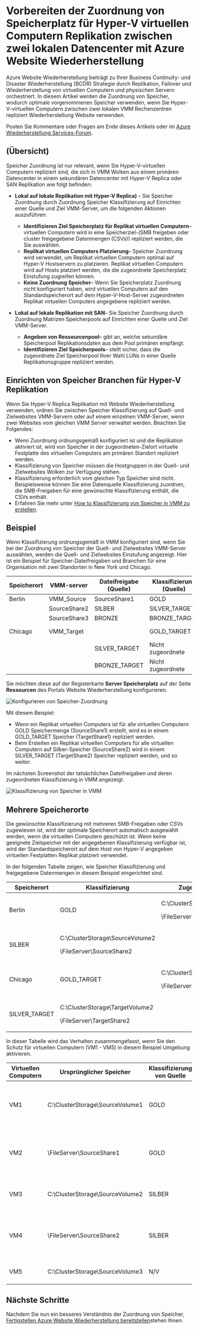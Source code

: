 <properties
    pageTitle="Zuordnen von Speicher in Azure Website Wiederherstellung für Hyper-V virtuellen Computern Replikation zwischen lokalen Rechenzentren | Microsoft Azure"
    description="Vorbereiten der Zuordnung von Speicherplatz für Hyper-V virtuellen Computern Replikation zwischen zwei lokalen Datencenter mit Azure Website Wiederherstellung."
    services="site-recovery"
    documentationCenter=""
    authors="rayne-wiselman"
    manager="jwhit"
    editor=""/>

<tags
    ms.service="site-recovery"
    ms.devlang="na"
    ms.topic="article"
    ms.tgt_pltfrm="na"
    ms.workload="storage-backup-recovery"
    ms.date="07/06/2016"
    ms.author="raynew"/>


# <a name="prepare-storage-mapping-for-hyper-v-virtual-machine-replication-between-two-on-premises-datacenters-with-azure-site-recovery"></a>Vorbereiten der Zuordnung von Speicherplatz für Hyper-V virtuellen Computern Replikation zwischen zwei lokalen Datencenter mit Azure Website Wiederherstellung


Azure Website Wiederherstellung beiträgt zu Ihrer Business Continuity- und Disaster Wiederherstellung (BCDR) Strategie durch Replikation, Failover und Wiederherstellung von virtuellen Computern und physischen Servern orchestriert. In diesem Artikel werden die Zuordnung von Speicher, wodurch optimale vorgenommenen Speicher verwenden, wenn Sie Hyper-V-virtuellen Computern zwischen zwei lokalen VMM Rechenzentren repliziert Wiederherstellung Website verwenden.

Posten Sie Kommentare oder Fragen am Ende dieses Artikels oder im [Azure Wiederherstellung Services-Forum](https://social.msdn.microsoft.com/forums/azure/home?forum=hypervrecovmgr).

## <a name="overview"></a>(Übersicht)

Speicher Zuordnung ist nur relevant, wenn Sie Hyper-V-virtuellen Computern repliziert sind, die sich in VMM Wolken aus einem primären Datencenter in einem sekundären Datencenter mit Hyper-V Replica oder SAN Replikation wie folgt befinden:


- **Lokal auf lokale Replikation mit Hyper-V Replica)** – Sie Speicher Zuordnung durch Zuordnung Speicher Klassifizierung auf Einrichten einer Quelle und Ziel VMM-Server, um die folgenden Aktionen auszuführen:

    - **Identifizieren Ziel Speicherplatz für Replikat virtuellen Computern**– virtuellen Computern wird in eine Speicherziel-(SMB freigeben oder cluster freigegebene Datenmengen (CSVs)) repliziert werden, die Sie auswählen.
    - **Replikat virtuellen Computers Platzierung**– Speicher Zuordnung wird verwendet, um Replikat virtuellen Computern optimal auf Hyper-V Hostservern zu platzieren. Replikat virtuellen Computern wird auf Hosts platziert werden, die die zugeordnete Speicherplatz Einstufung zugreifen können.
    - **Keine Zuordnung Speicher**– Wenn Sie Speicherplatz Zuordnung nicht konfiguriert haben, wird virtuellen Computern auf den Standardspeicherort auf dem Hyper-V-Host-Server zugeordneten Replikat virtuellen Computers angegebene repliziert werden.

- **Lokal auf lokale Replikation mit SAN**– Sie Speicher Zuordnung durch Zuordnung Matrizen Speicherpools auf Einrichten einer Quelle und Ziel VMM-Server.
    - **Angeben von Ressourcenpool**– gibt an, welche sekundäre Speicherpool Replikationsdaten aus dem Pool primären empfängt.
    - **Identifizieren Ziel Speicherpools**– stellt sicher, dass die zugeordnete Ziel Speicherpool Ihrer Wahl LUNs in einer Quelle Replikationsgruppe repliziert werden.

## <a name="set-up-storage-classifications-for-hyper-v-replication"></a>Einrichten von Speicher Branchen für Hyper-V Replikation

Wenn Sie Hyper-V Replica Replikation mit Website Wiederherstellung verwenden, ordnen Sie zwischen Speicher Klassifizierung auf Quell- und Zielwebsites VMM-Servern oder auf einem einzelnen VMM-Server, wenn zwei Websites vom gleichen VMM Server verwaltet werden. Beachten Sie Folgendes:

- Wenn Zuordnung ordnungsgemäß konfiguriert ist und die Replikation aktiviert ist, wird von Speicher in der zugeordneten-Zielort virtuelle Festplatte des virtuellen Computers am primären Standort repliziert werden.
- Klassifizierung von Speicher müssen die Hostgruppen in der Quell- und Zielwebsites Wolken zur Verfügung stehen.
- Klassifizierung erforderlich vom gleichen Typ Speicher sind nicht. Beispielsweise können Sie eine Datenquelle Klassifizierung zuordnen, die SMB-Freigaben für eine gewünschte Klassifizierung enthält, die CSVs enthält.
- Erfahren Sie mehr unter [How to Klassifizierung von Speicher in VMM zu erstellen](https://technet.microsoft.com/library/gg610685.aspx).

## <a name="example"></a>Beispiel

Wenn Klassifizierung ordnungsgemäß in VMM konfiguriert sind, wenn Sie bei der Zuordnung von Speicher der Quell- und Zielwebsites VMM-Server auswählen, werden die Quell- und Zielwebsites Einstufung angezeigt. Hier ist ein Beispiel für Speicher-Dateifreigaben und Branchen für eine Organisation mit zwei Standorten in New York und Chicago.

**Speicherort** | **VMM-server** | **Dateifreigabe (Quelle)** | **Klassifizierung (Quelle)** | **Zugeordneten** | **Dateifreigabe (Ziel)**
---|---|--- |---|---|---
Berlin | VMM_Source| SourceShare1 | GOLD | GOLD_TARGET | TargetShare1
 |  | SourceShare2 | SILBER | SILVER_TARGET | TargetShare2
 | | SourceShare3 | BRONZE | BRONZE_TARGET | TargetShare3
Chicago | VMM_Target |  | GOLD_TARGET | Nicht zugeordnete |
| | | SILVER_TARGET | Nicht zugeordnete |
 | | | BRONZE_TARGET | Nicht zugeordnete

Sie möchten diese auf der Registerkarte **Server Speicherplatz** auf der Seite **Ressourcen** des Portals Website Wiederherstellung konfigurieren.

![Konfigurieren von Speicher-Zuordnung](./media/site-recovery-storage-mapping/storage-mapping1.png)

Mit diesem Beispiel:
- Wenn ein Replikat virtuellen Computers ist für alle virtuellen Computern GOLD Speichermenge (SourceShare1) erstellt, wird es in einem GOLD_TARGET Speicher (TargetShare1) repliziert werden.
- Beim Erstellen ein Replikat virtuellen Computers für alle virtuellen Computern auf Silber-Speicher (SourceShare2) wird in einem SILVER_TARGET (TargetShare2) Speicher repliziert werden, und so weiter.

Im nächsten Screenshot der tatsächlichen Dateifreigaben und deren zugeordneten Klassifizierung in VMM angezeigt.

![Klassifizierung von Speicher in VMM](./media/site-recovery-storage-mapping/storage-mapping2.png)

## <a name="multiple-storage-locations"></a>Mehrere Speicherorte

Die gewünschte Klassifizierung mit mehreren SMB-Freigaben oder CSVs zugewiesen ist, wird der optimale Speicherort automatisch ausgewählt werden, wenn die virtuellen Computern geschützt ist. Wenn keine geeignete Zielspeicher mit der angegebenen Klassifizierung verfügbar ist, wird der Standardspeicherort auf dem Host von Hyper-V angegeben virtuellen Festplatten Replikat platziert verwendet.

In der folgenden Tabelle zeigen, wie Speicher Klassifizierung und freigegebene Datenmengen in diesem Beispiel eingerichtet sind.

**Speicherort** | **Klassifizierung** | **Zugehörige Speicher**
---|---|---
Berlin | GOLD | <p>C:\ClusterStorage\SourceVolume1</p><p>\\FileServer\SourceShare1</p>
 | SILBER | <p>C:\ClusterStorage\SourceVolume2</p><p>\\FileServer\SourceShare2</p>
Chicago | GOLD_TARGET | <p>C:\ClusterStorage\TargetVolume1</p><p>\\FileServer\TargetShare1</p>
 | SILVER_TARGET| <p>C:\ClusterStorage\TargetVolume2</p><p>\\FileServer\TargetShare2</p>

In dieser Tabelle wird das Verhalten zusammengefasst, wenn Sie den Schutz für virtuellen Computern (VM1 - VM5) in diesem Beispiel Umgebung aktivieren.

**Virtuellen Computern** | **Ursprünglicher Speicher** | **Klassifizierung von Quelle** | **Zugeordnete Zielspeicher**
---|---|---|---
VM1 | C:\ClusterStorage\SourceVolume1 | GOLD | <p>C:\ClusterStorage\SourceVolume1</p><p>\\\FileServer\SourceShare1</p><p>Beide GOLD_TARGET</p>
VM2 | \\FileServer\SourceShare1 | GOLD | <p>C:\ClusterStorage\SourceVolume1</p><p>\\FileServer\SourceShare1</p> <p>Beide GOLD_TARGET</p>
VM3 | C:\ClusterStorage\SourceVolume2 | SILBER | <p>C:\ClusterStorage\SourceVolume2</p><p>\FileServer\SourceShare2</p>
VM4 | \FileServer\SourceShare2 | SILBER |<p>C:\ClusterStorage\SourceVolume2</p><p>\\FileServer\SourceShare2</p><p>Beide SILVER_TARGET</p>
VM5 | C:\ClusterStorage\SourceVolume3 | N/V | Keine Zuordnung, damit der Standardspeicherort der Hyper-V-Hosts verwendet wird

## <a name="next-steps"></a>Nächste Schritte

Nachdem Sie nun ein besseres Verständnis der Zuordnung von Speicher, [Fertigstellen Azure Website Wiederherstellung bereitstellen](site-recovery-best-practices.md)stehen Ihnen.
